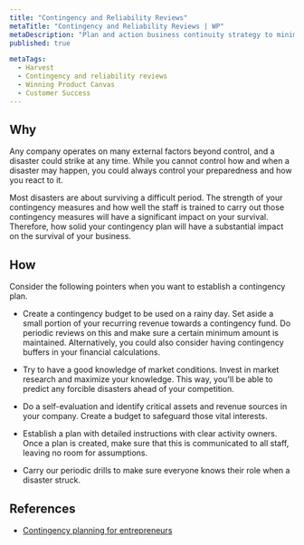 ```yaml
---
title: "Contingency and Reliability Reviews"
metaTitle: "Contingency and Reliability Reviews | WP"
metaDescription: "Plan and action business continuity strategy to minimize business risks. Consider technical, market, and environmental factors. Ensure the readiness with various drills."
published: true

metaTags:
  - Harvest
  - Contingency and reliability reviews
  - Winning Product Canvas
  - Customer Success
---
```


## Why

Any company operates on many external factors beyond control, and a disaster could strike at any time. While you cannot control how and when a disaster may happen, you could always control your preparedness and how you react to it.

Most disasters are about surviving a difficult period. The strength of your contingency measures and how well the staff is trained to carry out those contingency measures will have a significant impact on your survival. Therefore, how solid your contingency plan will have a substantial impact on the survival of your business.


## How

Consider the following pointers when you want to establish a contingency plan.

- Create a contingency budget to be used on a rainy day. Set aside a small portion of your recurring revenue towards a contingency fund. Do periodic reviews on this and make sure a certain minimum amount is maintained. Alternatively, you could also consider having contingency buffers in your financial calculations.

- Try to have a good knowledge of market conditions. Invest in market research and maximize your knowledge. This way, you'll be able to predict any forcible disasters ahead of your competition.

- Do a self-evaluation and identify critical assets and revenue sources in your company. Create a budget to safeguard those vital interests.

- Establish a plan with detailed instructions with clear activity owners. Once a plan is created, make sure that this is communicated to all staff, leaving no room for assumptions.

- Carry our periodic drills to make sure everyone knows their role when a disaster struck.

## References

- [Contingency planning for entrepreneurs](https://minutehack.com/guides/contingency-planning-for-entrepreneurs)


